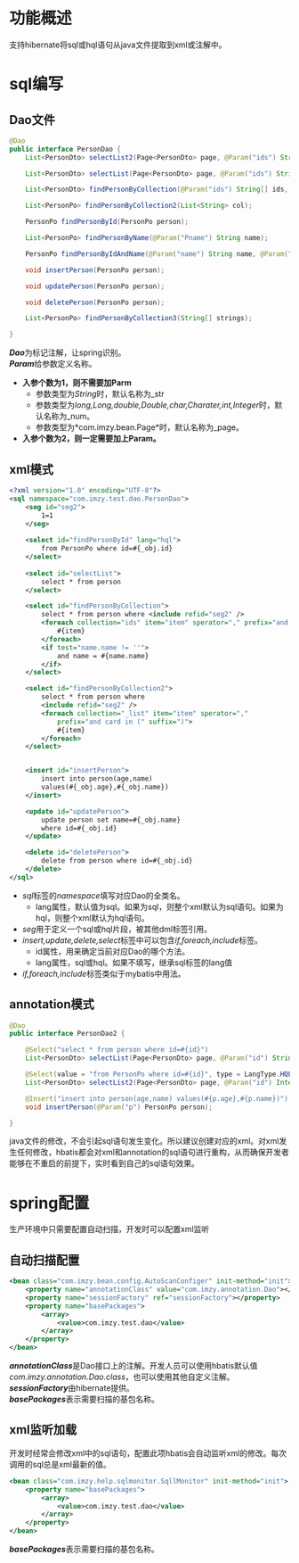 # 功能概述
支持hibernate将sql或hql语句从java文件提取到xml或注解中。
# sql编写
## Dao文件
```java
@Dao
public interface PersonDao {
	List<PersonDto> selectList2(Page<PersonDto> page, @Param("ids") String[] ids);

	List<PersonDto> selectList(Page<PersonDto> page, @Param("ids") String[] ids);

	List<PersonDto> findPersonByCollection(@Param("ids") String[] ids, @Param("name") PersonDto person);

	List<PersonPo> findPersonByCollection2(List<String> col);

	PersonPo findPersonById(PersonPo person);

	List<PersonPo> findPersonByName(@Param("Pname") String name);

	PersonPo findPersonByIdAndName(@Param("name") String name, @Param("age") int age);

	void insertPerson(PersonPo person);

	void updatePerson(PersonPo person);

	void deletePerson(PersonPo person);

	List<PersonPo> findPersonByCollection3(String[] strings);

}
```
***Dao***为标记注解，让spring识别。  
***Param***给参数定义名称。  
- **入参个数为1，则不需要加Parm**
    - 参数类型为*String*时，默认名称为_str
    - 参数类型为*long,Long,double,Double,char,Charater,int,Integer*时，默认名称为_num。
    - 参数类型为*com.imzy.bean.Page<T>*时，默认名称为_page。
- **入参个数为2，则一定需要加上Param。**
## xml模式
```xml
<?xml version="1.0" encoding="UTF-8"?>
<sql namespace="com.imzy.test.dao.PersonDao">
	<seg id="seg2">
		1=1
	</seg>
	
	<select id="findPersonById" lang="hql">
		from PersonPo where id=#{_obj.id}
	</select>
	
	<select id="selectList">
		select * from person
	</select>

	<select id="findPersonByCollection">
		select * from person where <include refid="seg2" />
		<foreach collection="ids" item="item" sperator="," prefix="and id in (" suffix=")">
			#{item}
		</foreach>
		<if test="name.name != ''">
			and name = #{name.name}
		</if>
	</select>

	<select id="findPersonByCollection2">
		select * from person where
		<include refid="seg2" />
		<foreach collection="_list" item="item" sperator=","
			prefix="and card in (" suffix=")">
			#{item}
		</foreach>
	</select>


	<insert id="insertPerson">
		insert into person(age,name)
		values(#{_obj.age},#{_obj.name})
	</insert>

	<update id="updatePerson">
		update person set name=#{_obj.name}
		where id=#{_obj.id}
	</update>

	<delete id="deletePerson">
		delete from person where id=#{_obj.id}
	</delete>
</sql>
```
+ *sql*标签的*namespace*填写对应Dao的全类名。
    - lang属性，默认值为sql。如果为sql，则整个xml默认为sql语句。如果为hql，则整个xml默认为hql语句。
+ *seg*用于定义一个sql或hql片段，被其他dml标签引用。
+ *insert,update,delete,select*标签中可以包含*if,foreach,include*标签。
    - id属性，用来确定当前对应Dao的哪个方法。
    - lang属性，sql或hql。如果不填写，继承sql标签的lang值
+ *if,foreach,include*标签类似于mybatis中用法。

## annotation模式
```java
@Dao
public interface PersonDao2 {

	@Select("select * from person where id=#{id}")
	List<PersonDto> selectList(Page<PersonDto> page, @Param("id") String id);

	@Select(value = "from PersonPo where id=#{id}", type = LangType.HQL)
	List<PersonDto> selectList2(Page<PersonDto> page, @Param("id") Integer id);

	@Insert("insert into person(age,name) values(#{p.age},#{p.name})")
	void insertPerson(@Param("p") PersonPo person);

}
```
java文件的修改，不会引起sql语句发生变化。所以建议创建对应的xml。对xml发生任何修改，hbatis都会对xml和annotation的sql语句进行重构，从而确保开发者能够在不重启的前提下，实时看到自己的sql语句效果。
# spring配置
生产环境中只需要配置自动扫描，开发时可以配置xml监听
## 自动扫描配置

```xml
<bean class="com.imzy.bean.config.AutoScanConfiger" init-method="init">
	<property name="annotationClass" value="com.imzy.annotation.Dao"></property>
	<property name="sessionFactory" ref="sessionFactory"></property>
	<property name="basePackages">
		<array>
			<value>com.imzy.test.dao</value>
		</array>
	</property>
</bean>
```
***annotationClass***是Dao接口上的注解。开发人员可以使用hbatis默认值*com.imzy.annotation.Dao.class*，也可以使用其他自定义注解。  
***sessionFactory***由hibernate提供。  
***basePackages***表示需要扫描的基包名称。
## xml监听加载
开发时经常会修改xml中的sql语句，配置此项hbatis会自动监听xml的修改。每次调用的sql总是xml最新的值。
```xml
<bean class="com.imzy.help.sqlmonitor.SqllMonitor" init-method="init">
	<property name="basePackages">
		<array>
			<value>com.imzy.test.dao</value>
		</array>
	</property>
</bean>
```
***basePackages***表示需要扫描的基包名称。
